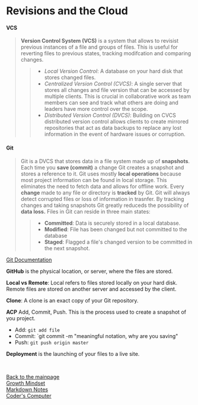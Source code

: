 # Revisions and the Cloud

#### VCS

> **Version Control System (VCS)** is a system that allows to revisist previous instances of a file and groups of files.  This is useful for reverting files to previous states, tracking modifcation and comparing changes.
>> + *Local Version Control*: A database on your hard disk that stores changed files.
>> + *Centralized Version Control (CVCS)*: A single server that stores all changes and file version that can be accessed by multiple clients.  This is crucial in collaborative work as team members can see and track what others are doing and leaders have more control over the scope.
>> + *Distributed Version Control (DVCS)*: Building on CVCS distributed version control allows clients to create mirrored repositories that act as data backups to replace any lost information in the event of hardware issues or corruption.

#### Git

> Git is a DVCS that stores data in a file system made up of **snapshots**.  Each time you **save (commit)** a change Git creates a snapshot and stores a reference to it.  Git uses mostly **local operations** because most project information can be found in local storage.  This eliminates the need to fetch data and allows for offline work.  Every **change** made to any file or directory is **tracked** by Git.  Git will always detect corrupted files or loss of information in trasnfer.  By tracking changes and taking snapshots Git greatly reduceds the possibility of **data loss.**  Files in Git can reside in three main states:
>> + **Committed**: Data is securely stored in a local database.
>> + **Modified**: File has been changed but not committed to the database
>> + **Staged**: Flagged a file's changed version to be committed in the next snapshot.

[Git Documentation](https://git-scm.com/doc)

**GitHub** is the physical location, or server, where the files are stored.

**Local vs Remote**: Local refers to files stored locally on your hard disk.  Remote files are stored on another server and accessed by the client.

**Clone**: A clone is an exact copy of your Git repository.

**ACP** Add, Commit, Push.  This is the process used to create a snapshot of you project.
+ Add: `git add file`
+ Commit: `git commit -m "meaningful notation, why are you saving"
+ Push: `git push origin master` 

**Deployment** is the launching of your files to a live site.

<br>

[Back to the mainpage](README.md)<br />
[Growth Mindset](growth-mindset.md)<br />
[Markdown Notes](markdown-notes.md)<br />
[Coder's Computer](coders-computer.md)




